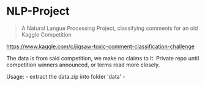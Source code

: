 # NLP-Project
> A Natural Langue Processing Project, classifying comments for an old
> Kaggle Competition

https://www.kaggle.com/c/jigsaw-toxic-comment-classification-challenge 

The data is from said competition, we make no claims to it. Private repo until competition winners announced, or terms
read more closely.

Usage:
    - extract the data.zip into folder 'data'
    - 
